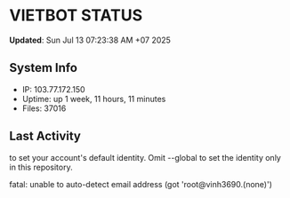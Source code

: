 # VIETBOT STATUS
**Updated**: Sun Jul 13 07:23:38 AM +07 2025

## System Info
- IP: 103.77.172.150
- Uptime: up 1 week, 11 hours, 11 minutes
- Files: 37016

## Last Activity

to set your account's default identity.
Omit --global to set the identity only in this repository.

fatal: unable to auto-detect email address (got 'root@vinh3690.(none)')
